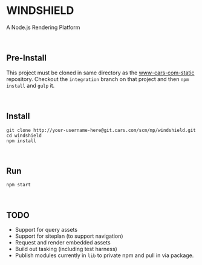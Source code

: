 # WINDSHIELD

A Node.js Rendering Platform

<br>

## Pre-Install

This project must be cloned in same directory as the [www-cars-com-static](http://git.cars.com/projects/CARSCP/repos/www-cars-com-static/browse) repository. Checkout the `integration` branch on that project and then `npm install` and `gulp` it.

<br>

## Install

```
git clone http://your-username-here@git.cars.com/scm/mp/windshield.git
cd windshield
npm install
```

<br>

## Run

```
npm start
```

<br>

## TODO

  - Support for query assets
  - Support for siteplan (to support navigation)
  - Request and render embedded assets
  - Build out tasking (including test harness)
  - Publish modules currently in `lib` to private npm and pull in via package.
